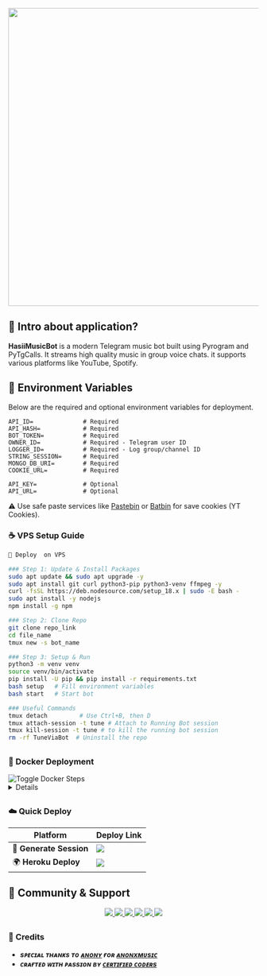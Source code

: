 
<p align="center">
  <a href="https://t.me/musicxhasii">
    <img src="https://files.catbox.moe/und0yt.jpg" width="600">
  </a>
</p>

## 🌟 Intro about application?

**HasiiMusicBot** is a modern Telegram music bot built using Pyrogram and PyTgCalls. It streams high quality music in group voice chats. it supports various platforms like YouTube, Spotify.


## 🔑 Environment Variables

Below are the required and optional environment variables for deployment.

```env
API_ID=              # Required
API_HASH=            # Required
BOT_TOKEN=           # Required
OWNER_ID=            # Required - Telegram user ID
LOGGER_ID=           # Required - Log group/channel ID
STRING_SESSION=      # Required 
MONGO_DB_URI=        # Required 
COOKIE_URL=          # Required 

API_KEY=             # Optional
API_URL=             # Optional
```

⚠️ Use safe paste services like [Pastebin](https://pastebin.com) or [Batbin](https://batbin.me) for save cookies (YT Cookies).


### ☕ VPS Setup Guide

```bash
🎵 Deploy  on VPS

### Step 1: Update & Install Packages
sudo apt update && sudo apt upgrade -y
sudo apt install git curl python3-pip python3-venv ffmpeg -y
curl -fsSL https://deb.nodesource.com/setup_18.x | sudo -E bash -
sudo apt install -y nodejs
npm install -g npm

### Step 2: Clone Repo
git clone repo_link
cd file_name
tmux new -s bot_name

### Step 3: Setup & Run
python3 -m venv venv
source venv/bin/activate
pip install -U pip && pip install -r requirements.txt
bash setup   # Fill environment variables
bash start   # Start bot

### Useful Commands
tmux detach         # Use Ctrl+B, then D
tmux attach-session -t tune # Attach to Running Bot session
tmux kill-session -t tune # to kill the running bot session
rm -rf TuneViaBot  # Uninstall the repo
```

  </details>
</div>

##

### 🐳 Docker Deployment

<img src="https://img.shields.io/badge/Show%20/Hide-Docker%20Steps-10b981?style=for-the-badge" alt="Toggle Docker Steps"/>

<div align="left">
  <details>

```bash
### Step 1: Clone Repo
git clone https://github.com/CertifiedCoders/TuneViaBot
cd TuneViaBot

### Step 2: Create .env File
nano .env
# Paste your environment variables here and save (Ctrl+O, Enter, Ctrl+X)

### Step 3: Build Image
docker build -t tuneviabot .

### Step 4: Run Container
docker run -d --name tune --env-file .env --restart unless-stopped tuneviabot

### Step 5: Manage Container
docker logs -f tune        # View logs (Ctrl+C to exit)
docker stop tune           # Stop container
docker start tune          # Start again
docker rm -f tune          # Remove container
docker rmi tuneviabot      # Remove image
```

  </details>
</div>



##
### ☁️ Quick Deploy

| Platform                | Deploy Link                                                                                                                                                                                               |
| ----------------------- | --------------------------------------------------------------------------------------------------------------------------------------------------------------------------------------------------------- |
| 🔑 **Generate Session** | <a href="https://t.me/SessionBuilderbot"><img src="https://img.shields.io/badge/Session%20-Generator-blue?style=for-the-badge&logo=telegram"/></a>                                                    |
| 🌍 **Heroku Deploy**    | <a href="http://dashboard.heroku.com/new?template=https://github.com/CertifiedCoders/TuneViaBot"><img src="https://img.shields.io/badge/Deploy%20to-Heroku-purple?style=for-the-badge&logo=heroku"/></a> |




## 💬 Community & Support

<p align="center">
  <a href="https://t.me/CertifiedCoders">
    <img src="https://img.shields.io/badge/Support_Group-Telegram-0088cc?style=for-the-badge&logo=telegram&logoColor=white" />
  </a>
  <a href="https://t.me/CertifiedCodes">
    <img src="https://img.shields.io/badge/Updates_Channel-Telegram-6A5ACD?style=for-the-badge&logo=telegram&logoColor=white" />
  </a>
  <a href="https://t.me/CertifiedCoder">
    <img src="https://img.shields.io/badge/Contact_Owner-Telegram-4CAF50?style=for-the-badge&logo=telegram&logoColor=white" />
  </a>
  <a href="https://youtube.com/@rajnisha3">
    <img src="https://img.shields.io/badge/Subscribe-YouTube-FF0000?style=for-the-badge&logo=youtube&logoColor=white" />
  </a>
  <a href="https://instagram.com/rajnishthegreat">
    <img src="https://img.shields.io/badge/Follow-Instagram-E4405F?style=for-the-badge&logo=instagram&logoColor=white" />
  </a>
  <a href="mailto:rajnishmishraaa1@gmail.com">
    <img src="https://img.shields.io/badge/Contact-Email-0078D4?style=for-the-badge&logo=gmail&logoColor=white" />
  </a>
</p>


##
### 🔖 Credits

* <b> *sᴩᴇᴄɪᴀʟ ᴛʜᴀɴᴋs ᴛᴏ <a href="https://github.com/AnonymousX1025">ᴀɴᴏɴʏ</a> ғᴏʀ <a href="https://github.com/AnonymousX1025/AnonXMusic">ᴀɴᴏɴxᴍᴜsɪᴄ</a>* </b>
* <b> *ᴄʀᴀғᴛᴇᴅ ᴡɪᴛʜ ᴘᴀssɪᴏɴ ʙʏ <a href="https://github.com/CertifiedCoders">ᴄᴇʀᴛɪғɪᴇᴅ ᴄᴏᴅᴇʀs</a>* </b>
